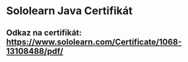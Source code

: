# Sololearn Java Certifikát
## Odkaz na certifikát: https://www.sololearn.com/Certificate/1068-13108488/pdf/
